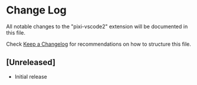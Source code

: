 # Change Log

All notable changes to the "pixi-vscode2" extension will be documented in this file.

Check [Keep a Changelog](http://keepachangelog.com/) for recommendations on how to structure this file.

## [Unreleased]

- Initial release